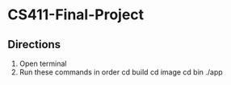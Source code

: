# CS411-Final-Project

## Directions

1. Open terminal
2. Run these commands in order
    cd build
    cd image
    cd bin
    ./app